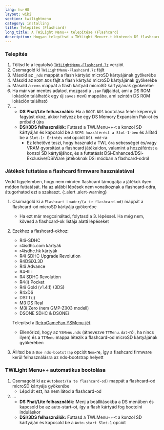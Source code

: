 ```yaml
---
lang: hu-HU
layout: wiki
section: twilightmenu
category: installing
title: Telepítés (Flashcard)
long_title: A TWiLight Menu++ telepítése (Flashcard)
description: Hogyan telepítsd a TWiLight Menu++-t Nintendo DS flashcard-ra
---
```


### Telepítés
1. Töltsd le a legutolsó [`TWiLightMenu-Flashcard.7z`](https://github.com/DS-Homebrew/TWiLightMenu/releases/latest/download/TWiLightMenu-Flashcard.7z) verziót
1. Csomagold ki `TWiLightMenu-Flashcard.7z` fájlt
1. Másold az `_nds` mappát a flash kártyád microSD kártyájának gyökerébe
1. Másold az `BOOT.NDS` fájlt a flash kártyád microSD kártyájának gyökerébe
1. Másold a `roms` mappát a flash kártyád microSD kártyájának gyökerébe
1. Ha már van mentés adatod, mozgasd a `.sav` fájljaidat, ami a DS ROM lokáción találhatók egy új `saves` nevű mappába, ami szintén DS ROM lokáción található
1. ...
   - **DS Phat/Lite felhasználók:** Ha a `BOOT.NDS` bootolása fehér képernyő fagyást okoz, akkor helyezz be egy DS Memory Expansion Pak-ot és próbáld újra
   - **DSi/3DS felhasználók:** Futtasd a TWLMenu++-t a konzol SD kártyáján és kapcsold be a `SCFG hozzáférést a Slot-1-ben` és állítsd be a `Slot-1: Érintés mód` opciót `DSi mód`-ra
      - Ez lehetővé teszi, hogy használd a TWL óra sebességet és/vagy VRAM gyorsítást a flashcard játékaidon, valamint a hozzáférést a konzol SD kártyájához, és a futtatását DSi-Enhanced/DSi-Exclusive/DSiWare játékoknak DSi módban a flashcard-odról

### Játékok futtatása a flashcard firmware használatával

Vedd figyelemben, hogy nem minden flashcard támogatja a játékok ilyen módon futtatását. Ha az alábbi lépések nem vonatkoznak a flashcard-odra, átugorhatod ezt a szakaszt.
{:.alert .alert-warning}

1. Csomagold ki a `Flashcart Loader/(a te flashcard-od)` mappát a flashcard-od microSD kártyája gyökerébe
   - Ha ezt már megcsináltad, folytasd a 3. lépéssel. Ha még nem, kövesd a flashcard-ok listája alatti lépéseket

1. Ezekhez a flashcard-okhoz:
   - R4i-SDHC
   - r4isdhc.com kártyák
   - r4isdhc.hk kártyák
   - R4i SDHC Upgrade Revolution
   - R4DSiXL3D
   - R4i Advance
   - R4-IIIi
   - R4 SDHC Revolution
   - R4(i) Pocket
   - R4i Gold (v1.4.1) (3DS)
   - R4xDS
   - DSTT(i)
   - M3 DS Real
   - M3i Zero (nem GMP-Z003 modell)
   - DSONE SDHC & DSONEi

   Telepítsd a [RetroGameFan YSMenu-jét](https://gbatemp.net/threads/retrogamefan-updates-releases.267243/).
      - Ellenőrizd, hogy az `YSMenu.nds` (átnevezve `TTMenu.dat`-ról, ha nincs ilyen) és a `TTMenu` mappa létezik a flashcard-od microSD kártyájának gyökerében
1. Állítsd be a `Use nds-bootstrap` opciót `Nem`-re, így a flashcard firmware kerül felhasználásra az nds-bootstrap helyett

### TWiLight Menu++ automatikus bootolása
1. Csomagold ki az `Autoboot/(a te flashcard-od)` mappát a flashcard-od microSD kártyája gyökerébe
   - Lépd át ezt, ha nem látod a flashcard-od
1. ...
   - **DS Phat/Lite felhasználók:** Menj a beállításokba a DS menüben és kapcsold be az auto-start-ot, így a flash kártyád fog bootolni induláskor
   - **DSi/3DS felhasználók:** Futtasd a TWLMenu++-t a konzol SD kártyáján és kapcsold be a `Auto-start Slot-1` opciót
